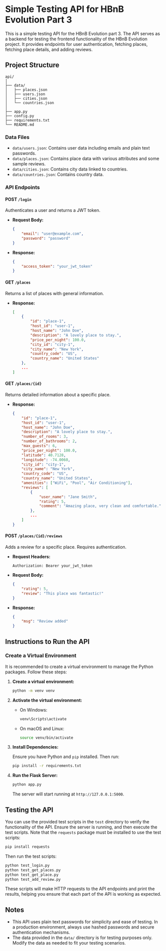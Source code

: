 # Simple Testing API for HBnB Evolution Part 3

This is a simple testing API for the HBnB Evolution part 3. The API serves as a backend for testing the frontend functionality of the HBnB Evolution project. It provides endpoints for user authentication, fetching places, fetching place details, and adding reviews.

## Project Structure

```
api/
│
├── data/
│   ├── places.json
│   ├── users.json
│   ├── cities.json
│   └── countries.json
│
├── app.py
├── config.py
├── requirements.txt
└── README.md
```

### Data Files

- `data/users.json`: Contains user data including emails and plain text passwords.
- `data/places.json`: Contains place data with various attributes and some sample reviews.
- `data/cities.json`: Contains city data linked to countries.
- `data/countries.json`: Contains country data.

### API Endpoints

#### POST `/login`

Authenticates a user and returns a JWT token.

- **Request Body:**
  ```json
  {
      "email": "user@example.com",
      "password": "password"
  }
  ```

- **Response:**
  ```json
  {
      "access_token": "your_jwt_token"
  }
  ```

#### GET `/places`

Returns a list of places with general information.

- **Response:**
  ```json
  [
      {
          "id": "place-1",
          "host_id": "user-1",
          "host_name": "John Doe",
          "description": "A lovely place to stay.",
          "price_per_night": 100.0,
          "city_id": "city-1",
          "city_name": "New York",
          "country_code": "US",
          "country_name": "United States"
      },
      ...
  ]
  ```

#### GET `/places/{id}`

Returns detailed information about a specific place.

- **Response:**
  ```json
  {
      "id": "place-1",
      "host_id": "user-1",
      "host_name": "John Doe",
      "description": "A lovely place to stay.",
      "number_of_rooms": 3,
      "number_of_bathrooms": 2,
      "max_guests": 6,
      "price_per_night": 100.0,
      "latitude": 40.7128,
      "longitude": -74.0060,
      "city_id": "city-1",
      "city_name": "New York",
      "country_code": "US",
      "country_name": "United States",
      "amenities": ["WiFi", "Pool", "Air Conditioning"],
      "reviews": [
          {
              "user_name": "Jane Smith",
              "rating": 5,
              "comment": "Amazing place, very clean and comfortable."
          },
          ...
      ]
  }
  ```

#### POST `/places/{id}/reviews`

Adds a review for a specific place. Requires authentication.

- **Request Headers:**
  ```http
  Authorization: Bearer your_jwt_token
  ```

- **Request Body:**
  ```json
  {
      "rating": 5,
      "review": "This place was fantastic!"
  }
  ```

- **Response:**
  ```json
  {
      "msg": "Review added"
  }
  ```

## Instructions to Run the API

### Create a Virtual Environment

It is recommended to create a virtual environment to manage the Python packages. Follow these steps:

1. **Create a virtual environment:**

   ```sh
   python -m venv venv
   ```

2. **Activate the virtual environment:**

   - On Windows:
     ```sh
     venv\Scripts\activate
     ```
   - On macOS and Linux:
     ```sh
     source venv/bin/activate
     ```

3. **Install Dependencies:**

   Ensure you have Python and `pip` installed. Then run:

   ```sh
   pip install -r requirements.txt
   ```

4. **Run the Flask Server:**

   ```sh
   python app.py
   ```

   The server will start running at `http://127.0.0.1:5000`.

## Testing the API

You can use the provided test scripts in the `test` directory to verify the functionality of the API. Ensure the server is running, and then execute the test scripts. Note that the `requests` package must be installed to use the test scripts:

```sh
pip install requests
```

Then run the test scripts:

```sh
python test_login.py
python test_get_places.py
python test_get_place.py
python test_add_review.py
```

These scripts will make HTTP requests to the API endpoints and print the results, helping you ensure that each part of the API is working as expected.

## Notes

- This API uses plain text passwords for simplicity and ease of testing. In a production environment, always use hashed passwords and secure authentication mechanisms.
- The data provided in the `data/` directory is for testing purposes only. Modify the data as needed to fit your testing scenarios.